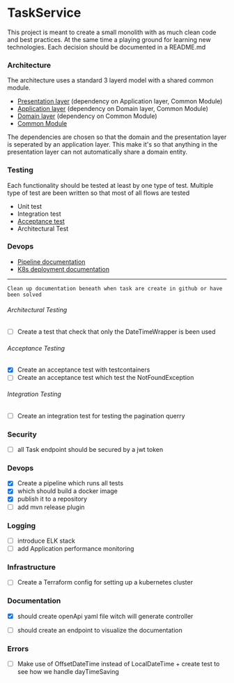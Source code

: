 # TaskService

This project is meant to create a small monolith with as much clean code and best practices.
At the same time a playing ground for learning new technologies. Each decision should be documented in a README.md 


### Architecture

The architecture uses a standard 3 layerd model with a shared common module.

* [Presentation layer](presentation/README.md)  (dependency on Application layer, Common Module)
* [Application layer](application/README.md)  (dependency on Domain layer, Common Module)
* [Domain layer](domain/README.md) (dependency on Common Module)
* [Common Module](common/README.md)

The dependencies are chosen so that the domain and the presentation layer is seperated by an application layer.
This make it's so that anything in the presentation layer can not automatically share a domain entity.


### Testing

Each functionality should be tested at least by one type of test.
Multiple type of test are been written so that most of all flows are tested

* Unit test
* Integration test
* [Acceptance test](presentation/src/test/java/com/example/demo/acceptancetest/README.md)
* Architectural Test

### Devops

* [Pipeline documentation](.github/pipeline.md)
* [K8s deployment documentation](k8s/manifest.md)


---

`Clean up documentation beneath when task are create in github or have been solved`

###### Architectural Testing
- [ ] Create a test that check that only the DateTimeWrapper is been used

###### Acceptance Testing
- [x] Create an acceptance test with testcontainers
- [ ] Create an acceptance test which test the NotFoundException
###### Integration Testing
- [ ] Create an integration test for testing the pagination querry


### Security
- [ ] all Task endpoint should be secured by a jwt token

### Devops
- [x] Create a pipeline which runs all tests
- [x] which should build a docker image
- [x] publish it to a repository
- [ ] add mvn release plugin

### Logging
- [ ] introduce ELK stack
- [ ] add Application performance monitoring

### Infrastructure
- [ ] Create a Terraform config for setting up a kubernetes cluster

### Documentation
- [x] should create openApi yaml file witch will generate controller 
- [ ] should create an endpoint to visualize the documentation


### Errors
- [ ] Make use of OffsetDateTime instead of LocalDateTime + create test to see how we handle dayTimeSaving